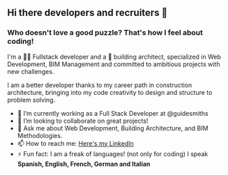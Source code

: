## Hi there developers and recruiters 👋

### Who doesn't love a good puzzle? That's how I feel about coding!
I'm a 👩‍💻 Fullstack developer and a :construction_worker: building architect, specialized in Web Development, BIM Management and committed to ambitious projects with new challenges.

I am a better developer thanks to my career path in construction architecture, bringing into my code creativity to design and structure to problem solving.


- 🔭 I’m currently working as a Full Stack Developer at @guidesmiths 
- 👯 I’m looking to collaborate on great projects!
- 💬 Ask me about Web Development, Building Architecture, and BIM Methodologies.
- 📫 How to reach me: [Here's my LinkedIn](https://www.linkedin.com/in/sofiasanchezurb/)
- ⚡ Fun fact: I am a freak of languages! (not only for coding) I speak **Spanish, English, French, German and Italian**

